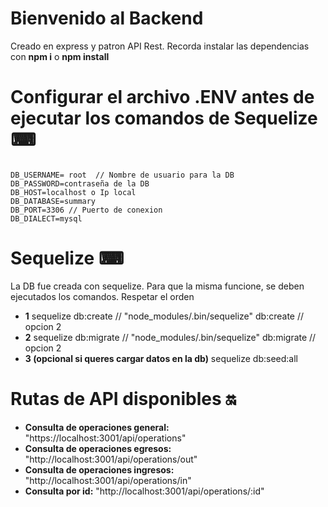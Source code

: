 # Bienvenido al Backend 

Creado en express y patron API Rest. 
Recorda instalar las dependencias con **npm i** o **npm install**

# Configurar el archivo .ENV antes de ejecutar los comandos de Sequelize ⌨

<pre><code>
DB_USERNAME= root  // Nombre de usuario para la DB
DB_PASSWORD=contraseña de la DB
DB_HOST=localhost o Ip local
DB_DATABASE=summary
DB_PORT=3306 // Puerto de conexion
DB_DIALECT=mysql
</code></pre>


# Sequelize ⌨

La DB fue creada con sequelize. Para que la misma funcione, se deben ejecutados los comandos. Respetar el orden

- **1** sequelize db:create  //  "node_modules/.bin/sequelize" db:create // opcion 2
- **2** sequelize db:migrate  //  "node_modules/.bin/sequelize" db:migrate // opcion 2
- **3 (opcional si queres cargar datos en la db)** sequelize db:seed:all

# Rutas de API disponibles 🔛

- **Consulta de operaciones general:** "https://localhost:3001/api/operations"
- **Consulta de operaciones egresos:** "http://localhost:3001/api/operations/out"
- **Consulta de operaciones ingresos:** "http://localhost:3001/api/operations/in"
- **Consulta por id:** "http://localhost:3001/api/operations/:id"
